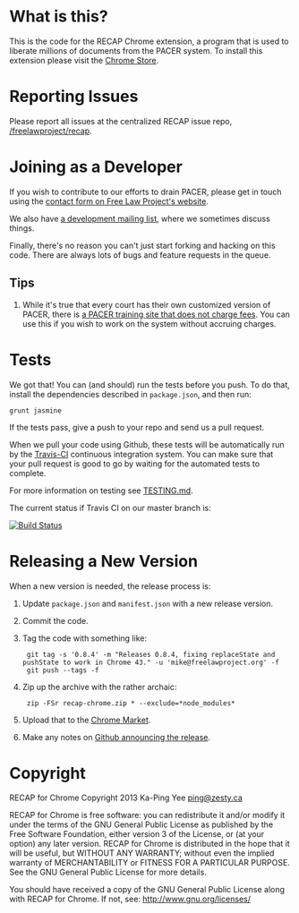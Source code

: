What is this?
=============
This is the code for the RECAP Chrome extension, a program that is used to
liberate millions of documents from the PACER system. To install this extension
please visit the [Chrome Store][1].

Reporting Issues
================
Please report all issues at the centralized RECAP issue repo, [/freelawproject/recap](https://github.com/freelawproject/recap/issues).

Joining as a Developer
======================
If you wish to contribute to our efforts to drain PACER, please get in touch
using the [contact form on Free Law Project's website][contact].

We also have [a development mailing list][dev], where we sometimes discuss things.

Finally, there's no reason you can't just start forking and hacking on this
code. There are always lots of bugs and feature requests in the queue.

Tips
----
1. While it's true that every court has their own customized version of PACER,
   there is [a PACER training site that does not charge fees][trainwreck]. You
   can use this if you wish to work on the system without accruing charges.


Tests
=====
We got that! You can (and should) run the tests before you push. To do that,
install the dependencies described in `package.json`, and then run:

    grunt jasmine

If the tests pass, give a push to your repo and send us a pull request.

When we pull your code using Github, these tests will be automatically run by
the [Travis-CI][tci] continuous integration system. You can make sure that your
pull request is good to go by waiting for the automated tests to complete.

For more information on testing see [TESTING.md][testingmd].

The current status if Travis CI on our master branch is:

[![Build Status](https://travis-ci.org/freelawproject/recap-chrome.svg?branch=master)][12]


Releasing a New Version
=======================
When a new version is needed, the release process is:

1. Update `package.json` and `manifest.json` with a new release version.
1. Commit the code.
1. Tag the code with something like:

        git tag -s '0.8.4' -m "Releases 0.8.4, fixing replaceState and pushState to work in Chrome 43." -u 'mike@freelawproject.org' -f
        git push --tags -f

1. Zip up the archive with the rather archaic: 

        zip -FSr recap-chrome.zip * --exclude=*node_modules*
        
1. Upload that to the [Chrome Market][market].
1. Make any notes on [Github announcing the release][ghtags].

Copyright
=========

RECAP for Chrome
Copyright 2013 Ka-Ping Yee <ping@zesty.ca>

RECAP for Chrome is free software: you can redistribute it and/or modify it
under the terms of the GNU General Public License as published by the Free
Software Foundation, either version 3 of the License, or (at your option)
any later version.  RECAP for Chrome is distributed in the hope that it will
be useful, but WITHOUT ANY WARRANTY; without even the implied warranty of
MERCHANTABILITY or FITNESS FOR A PARTICULAR PURPOSE.  See the GNU General
Public License for more details.

You should have received a copy of the GNU General Public License along with
RECAP for Chrome.  If not, see: http://www.gnu.org/licenses/


[1]: https://chrome.google.com/webstore/detail/recap/oiillickanjlaeghobeeknbddaonmjnc
[contact]: http://freelawproject.org/contact/
[dev]: http://lists.freelawproject.org/cgi-bin/mailman/listinfo/dev
[12]: https://travis-ci.org/freelawproject/recap-chrome
[tci]: https://travis-ci.org/
[trainwreck]: https://dcecf.psc.uscourts.gov/cgi-bin/login.pl
[testingmd]: https://github.com/freelawproject/recap-chrome/blob/master/TESTING.md
[market]: https://chrome.google.com/webstore/developer/edit/oiillickanjlaeghobeeknbddaonmjnc?authuser=3#
[ghtags]: https://github.com/freelawproject/recap-chrome/releases
